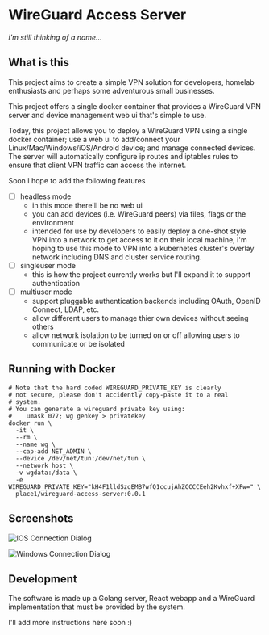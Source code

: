 # WireGuard Access Server

_i'm still thinking of a name..._

## What is this

This project aims to create a simple VPN solution for developers,
homelab enthusiasts and perhaps some adventurous small businesses.

This project offers a single docker container that provides a WireGuard
VPN server and device management web ui that's simple to use.

Today, this project allows you to deploy a WireGuard VPN using a single
docker container; use a web ui to add/connect your Linux/Mac/Windows/iOS/Android
device; and manage connected devices. The server will automatically
configure ip routes and iptables rules to ensure that client VPN traffic
can access the internet.

Soon I hope to add the following features

- [ ] headless mode
  * in this mode there'll be no web ui
  * you can add devices (i.e. WireGuard peers) via files, flags or the environment
  * intended for use by developers to easily deploy a one-shot style
    VPN into a network to get access to it on their local machine,
    i'm hoping to use this mode to VPN into a kubernetes cluster's
    overlay network including DNS and cluster service routing.
- [ ] singleuser mode
  * this is how the project currently works but I'll expand it to support authentication
- [ ] multiuser mode
  * support pluggable authentication backends including OAuth, OpenID Connect, LDAP, etc.
  * allow different users to manage thier own devices without seeing others
  * allow network isolation to be turned on or off allowing users to communicate or be isolated

## Running with Docker

```
# Note that the hard coded WIREGUARD_PRIVATE_KEY is clearly
# not secure, please don't accidently copy-paste it to a real
# system.
# You can generate a wireguard private key using:
#    umask 077; wg genkey > privatekey
docker run \
  -it \
  --rm \
  --name wg \
  --cap-add NET_ADMIN \
  --device /dev/net/tun:/dev/net/tun \
  --network host \
  -v wgdata:/data \
  -e WIREGUARD_PRIVATE_KEY="kH4F1lldSzgEMB7wfQ1ccujAhZCCCCEeh2Kvhxf+XFw=" \
  place1/wireguard-access-server:0.0.1
```

## Screenshots

![IOS Connection Dialog](./get-connected-ios.png)

![Windows Connection Dialog](./get-connected.png)

## Development

The software is made up a Golang server, React webapp and a WireGuard
implementation that must be provided by the system.

I'll add more instructions here soon :)
